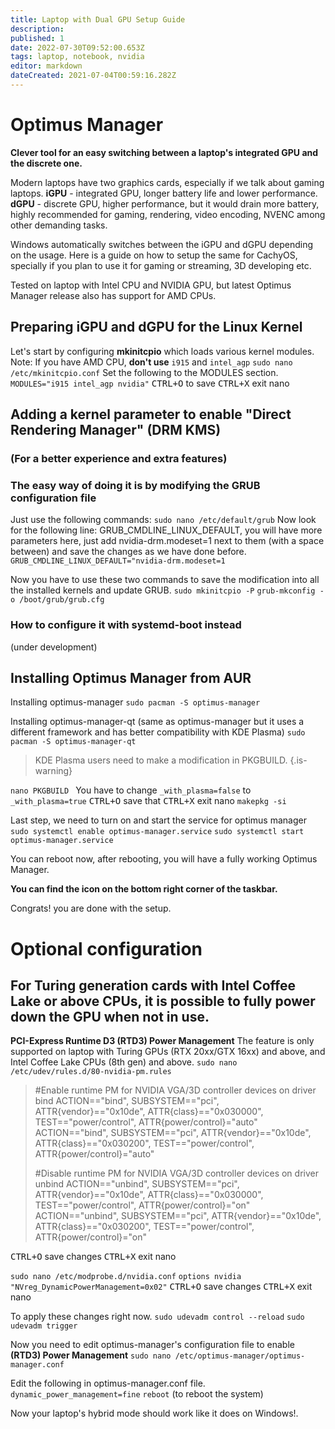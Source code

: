 ```yaml
---
title: Laptop with Dual GPU Setup Guide
description: 
published: 1
date: 2022-07-30T09:52:00.653Z
tags: laptop, notebook, nvidia
editor: markdown
dateCreated: 2021-07-04T00:59:16.282Z
---
```


# Optimus Manager 
**Clever tool for an easy switching between a laptop's integrated GPU and the discrete one.**

Modern laptops have two graphics cards, especially if we talk about gaming laptops.
**iGPU** - integrated GPU, longer battery life and lower performance. 
**dGPU** - discrete GPU, higher performance, but it would drain more battery, highly recommended for gaming, rendering, video encoding, NVENC among other demanding tasks.

Windows automatically switches between the iGPU and dGPU depending on the usage.
Here is a guide on how to setup the same for CachyOS, specially if you plan to use it for gaming or streaming, 3D developing etc.

Tested on laptop with Intel CPU and NVIDIA GPU, but latest Optimus Manager release also has support for AMD CPUs.

## Preparing iGPU and dGPU for the Linux Kernel
Let's start by configuring **mkinitcpio** which loads various kernel modules.
Note: If you have AMD CPU, **don't use** `i915` and `intel_agp`
`sudo nano /etc/mkinitcpio.conf`
Set the following to the MODULES section.
`MODULES="i915 intel_agp nvidia"`
<kbd>CTRL+O</kbd> to save
<kbd>CTRL+X</kbd> exit nano

## Adding a kernel parameter to enable "Direct Rendering Manager" (DRM KMS)
### (For a better experience and extra features)
### The easy way of doing it is by modifying the GRUB configuration file
Just use the following commands:
`sudo nano /etc/default/grub`
Now look for the following line: GRUB_CMDLINE_LINUX_DEFAULT, you will have more parameters here, just add nvidia-drm.modeset=1 next to them (with a space between) and save the changes as we have done before.
`GRUB_CMDLINE_LINUX_DEFAULT="nvidia-drm.modeset=1`

Now you have to use these two commands to save the modification into all the installed kernels and update GRUB.
`sudo mkinitcpio -P`
`grub-mkconfig -o /boot/grub/grub.cfg`

### How to configure it with systemd-boot instead
(under development)

## Installing Optimus Manager from AUR

Installing optimus-manager
`sudo pacman -S optimus-manager`

Installing optimus-manager-qt (same as optimus-manager but it uses a different framework and has better compatibility with KDE Plasma)
`sudo pacman -S optimus-manager-qt`

> KDE Plasma users need to make a modification in PKGBUILD.
{.is-warning}

`nano PKGBUILD `
You have to change `_with_plasma=false` to `_with_plasma=true`
<kbd>CTRL+O</kbd> save that
<kbd>CTRL+X</kbd> exit nano
`makepkg -si`

Last step, we need to turn on and start the service for optimus manager
`sudo systemctl enable optimus-manager.service`
`sudo systemctl start optimus-manager.service`

You can reboot now, after rebooting, you will have a fully working Optimus Manager.

**You can find the icon on the bottom right corner of the taskbar.**

Congrats! you are done with the setup.

# Optional configuration
## For Turing generation cards with Intel Coffee Lake or above CPUs, it is possible to fully power down the GPU when not in use.
**PCI-Express Runtime D3 (RTD3) Power Management**
The feature is only supported on laptop with Turing GPUs (RTX 20xx/GTX 16xx) and above, and Intel Coffee Lake CPUs (8th gen) and above. 
`sudo nano /etc/udev/rules.d/80-nvidia-pm.rules`

> #Enable runtime PM for NVIDIA VGA/3D controller devices on driver bind
> ACTION=="bind", SUBSYSTEM=="pci", ATTR{vendor}=="0x10de", ATTR{class}=="0x030000", TEST=="power/control", ATTR{power/control}="auto"
> ACTION=="bind", SUBSYSTEM=="pci", ATTR{vendor}=="0x10de", ATTR{class}=="0x030200", TEST=="power/control", ATTR{power/control}="auto"
> 
> #Disable runtime PM for NVIDIA VGA/3D controller devices on driver unbind
> ACTION=="unbind", SUBSYSTEM=="pci", ATTR{vendor}=="0x10de", ATTR{class}=="0x030000", TEST=="power/control", ATTR{power/control}="on"
> ACTION=="unbind", SUBSYSTEM=="pci", ATTR{vendor}=="0x10de", ATTR{class}=="0x030200", TEST=="power/control", ATTR{power/control}="on"

<kbd>CTRL+O</kbd> save changes
<kbd>CTRL+X</kbd> exit nano

`sudo nano /etc/modprobe.d/nvidia.conf`
`options nvidia "NVreg_DynamicPowerManagement=0x02"`
<kbd>CTRL+O</kbd> save changes
<kbd>CTRL+X</kbd> exit nano

To apply these changes right now.
`sudo udevadm control --reload`
`sudo udevadm trigger`

Now you need to edit optimus-manager's configuration file to enable **(RTD3) Power Management**
`sudo nano /etc/optimus-manager/optimus-manager.conf`

Edit the following in optimus-manager.conf file.
`dynamic_power_management=fine`
`reboot` (to reboot the system)

Now your laptop's hybrid mode should work like it does on Windows!.
